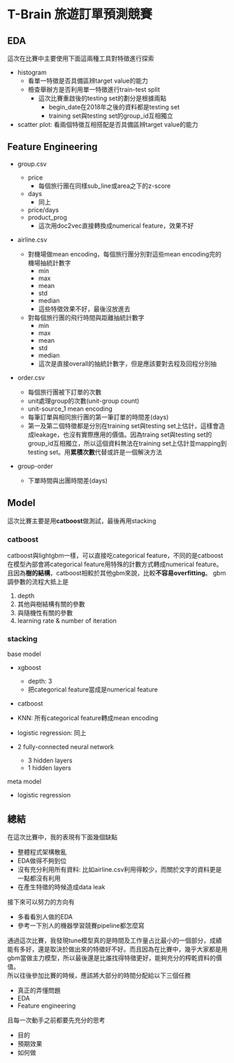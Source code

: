 T-Brain 旅遊訂單預測競賽
==

## EDA
這次在比賽中主要使用下面這兩種工具對特徵進行探索
 - histogram
     - 看單一特徵是否具備區辨target value的能力
     - 檢查舉辦方是否利用單一特徵進行train-test split
         - 這次比賽重啟後的testing set的劃分是根據兩點
             - begin_date在2018年之後的資料都是testing set
             - training set與testing set的group_id互相獨立
 - scatter plot: 看兩個特徵互相搭配是否具備區辨target value的能力

## Feature Engineering
 - group.csv
     - price
         - 每個旅行團在同樣sub_line或area之下的z-score
     - days
         - 同上
     - price/days
     - product_prog
         - 這次用doc2vec直接轉換成numerical feature，效果不好
 - airline.csv
     - 對機場做mean encoding，每個旅行團分別對這些mean encoding完的機場抽統計數字
         - min
         - max
         - mean
         - std
         - median
         - 這些特徵效果不好，最後沒放進去
    - 對每個旅行團的飛行時間與距離抽統計數字
        - min
        - max
        - mean
        - std
        - median
        - 這次是直接overall的抽統計數字，但是應該要對去程及回程分別抽
 - order.csv
     - 每個旅行團被下訂單的次數
     - unit處理group的次數(unit-group count)
     - unit-source_1 mean encoding
     - 每筆訂單與相同旅行團的第一筆訂單的時間差(days)
     - 第一及第二個特徵都是分別在training set與testing set上估計，這樣會造成leakage，也沒有實際應用的價值。因為traing set與testing set的group_id互相獨立，所以這個資料無法在training set上估計並mapping到testing set。用**累積次數**代替或許是一個解決方法

 - group-order
     - 下單時間與出團時間差(days)

## Model
這次比賽主要是用**catboost**做測試，最後再用stacking

### catboost
catboost與lightgbm一樣，可以直接吃categorical feature，不同的是catboost在模型內部會將categorical feature用特殊的計數方式轉成numerical feature。且因為**樹的結構**，catboost相較於其他gbm來說，比較**不容易overfitting**。
gbm調參數的流程大抵上是
 1. depth
 2. 其他與樹結構有關的參數
 3. 與隨機性有關的參數
 4. learning rate & number of iteration

### stacking
base model
 - xgboost
     - depth: 3
     - 把categorical feature當成是numerical feature

 - catboost
 - KNN: 所有categorical feature轉成mean encoding
 - logistic regression: 同上
 - 2 fully-connected neural network
     - 3 hidden layers
     - 1 hidden layers

meta model
 - logistic regression

## 總結
在這次比賽中，我的表現有下面幾個缺點
 - 整體程式架構散亂
 - EDA做得不夠到位
 - 沒有充分利用所有資料: 比如airline.csv利用得較少，而關於文字的資料更是一點都沒有利用
 - 在產生特徵的時候造成data leak

接下來可以努力的方向有
 - 多看看別人做的EDA
 - 參考一下別人的機器學習競賽pipeline都怎麼寫

通過這次比賽，我發現tune模型真的是時間及工作量占比最小的一個部分，成績能有多好，還是取決於做出來的特徵好不好。而且因為在比賽中，幾乎大家都是用gbm當做主力模型，所以最後還是比誰找得特徵更好，能夠充分的榨乾資料的價值。  
所以往後參加比賽的時候，應該將大部分的時間分配給以下三個任務
 - 真正的弄懂問題
 - EDA
 - Feature engineering

且每一次動手之前都要先充分的思考
 - 目的
 - 預期效果
 - 如何做